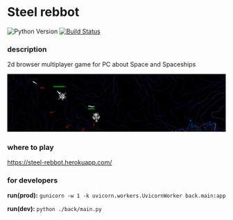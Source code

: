 # Steel rebbot
![Python Version](https://img.shields.io/badge/Python-3.8.2-green.svg)
[![Build Status](https://travis-ci.org/dIgor93/warship.svg?branch=master)](https://travis-ci.org/dIgor93/warship)
### description
2d browser multiplayer game for PC about Space and Spaceships 

![Image of Space](front/img/demo.png)


### where to play
https://steel-rebbot.herokuapp.com/

### for developers

**run(prod):** `gunicorn -w 1 -k uvicorn.workers.UvicornWorker back.main:app `

**run(dev):** `python ./back/main.py` 